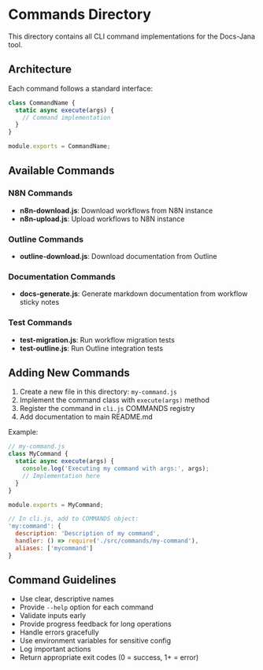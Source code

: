 # Commands Directory

This directory contains all CLI command implementations for the Docs-Jana tool.

## Architecture

Each command follows a standard interface:

```javascript
class CommandName {
  static async execute(args) {
    // Command implementation
  }
}

module.exports = CommandName;
```

## Available Commands

### N8N Commands

- **n8n-download.js**: Download workflows from N8N instance
- **n8n-upload.js**: Upload workflows to N8N instance

### Outline Commands

- **outline-download.js**: Download documentation from Outline

### Documentation Commands

- **docs-generate.js**: Generate markdown documentation from workflow sticky notes

### Test Commands

- **test-migration.js**: Run workflow migration tests
- **test-outline.js**: Run Outline integration tests

## Adding New Commands

1. Create a new file in this directory: `my-command.js`
2. Implement the command class with `execute(args)` method
3. Register the command in `cli.js` COMMANDS registry
4. Add documentation to main README.md

Example:

```javascript
// my-command.js
class MyCommand {
  static async execute(args) {
    console.log('Executing my command with args:', args);
    // Implementation here
  }
}

module.exports = MyCommand;
```

```javascript
// In cli.js, add to COMMANDS object:
'my:command': {
  description: 'Description of my command',
  handler: () => require('./src/commands/my-command'),
  aliases: ['mycommand']
}
```

## Command Guidelines

- Use clear, descriptive names
- Provide `--help` option for each command
- Validate inputs early
- Provide progress feedback for long operations
- Handle errors gracefully
- Use environment variables for sensitive config
- Log important actions
- Return appropriate exit codes (0 = success, 1+ = error)
